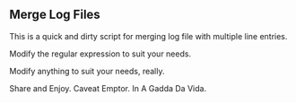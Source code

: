 ## Merge Log Files

This is a quick and dirty script for merging log file with multiple line entries.

Modify the regular expression to suit your needs.

Modify anything to suit your needs, really. 

Share and Enjoy. Caveat Emptor. In A Gadda Da Vida.
